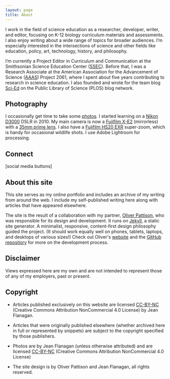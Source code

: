 ```yaml
---
layout: page
title: About
---
```


I work in the field of science education as a researcher, developer, writer, and editor, focusing on K-12 biology curriculum materials and assessments. I also enjoy writing about a wide range of topics for broader audiences. I’m especially interested in the intersections of science and other fields like education, policy, art, technology, history, and philosophy.

I’m currently a Project Editor in Curriculum and Communication at the Smithsonian Science Education Center ([SSEC](http://www.ssec.si.edu/)). Before that, I was a Research Associate at the American Association for the Advancement of Science ([AAAS](http://www.aaas.org)) Project 2061, where I spent about five years contributing to research in science education. I also founded and wrote for the team blog [Sci-Ed](http://blogs.plos.org/scied) on the Public Library of Science (PLOS) blog network. 

## Photography 

I occasionally get time to take some [photos](http://jeancflanagan.com/photos).  I started learning on a [Nikon D3000](http://en.wikipedia.org/wiki/Nikon_D3000) DSLR in 2010. My main camera is now a [Fujifilm X-E2](http://www.fujifilmusa.com/products/digital_cameras/x/fujifilm_x_e2/) (mirrorless) with a [35mm prime lens](http://www.fujifilmusa.com/products/digital_cameras/x/fujinon_lens_xf35mmf14_r/).  I also have a [Fujifilm HS20 EXR](http://www.fujifilm.com/support/digital_cameras/specifications/s/finepix_hs20exr/) super-zoom, which is handy for occasional wildlife shots. I use Adobe Lightroom for processing. 

## Connect
[social media buttons]

## About this site
This site serves as my online portfolio and includes an archive of my writing from around the web. I include my self-published writing here along with articles that have appeared elsewhere. 

The site is the result of a collaboration with my partner, [Oliver Pattison](http://oliverpattison.org), who was responsible for its design and development. It runs on [Jekyll](http://jekyllrb.com/), a static site generator. A minimalist, responsive, content-first design philosophy guided the project. (It should work equally well on phones, tablets, laptops, and desktops of various sizes!) Check out Oliver's [website](http://oliverpattison.org) and the [GitHub repository](https://github.com/opattison/jeancflanagan) for more on the development process. 

## Disclaimer
Views expressed here are my own and are not intended to represent those of any of my employers, past or present. 

## Copyright

- Articles published exclusively on this website are licensed [CC-BY-NC](http://creativecommons.org/licenses/by-nc/4.0/) (Creative Commons Attribution NonCommercial 4.0 License) by Jean Flanagan.

- Articles that were originally published elsewhere (whether archived here in full or represented by snippets) are subject to the copyright specified by those publishers.

- Photos are by Jean Flanagan (unless otherwise attributed) and are licensed [CC-BY-NC](http://creativecommons.org/licenses/by-nc/4.0/) (Creative Commons Attribution NonCommercial 4.0 License)

- The site design is by Oliver Pattison and Jean Flanagan, all rights reserved.